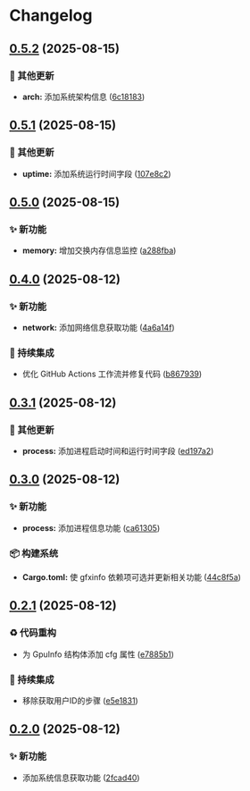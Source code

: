 # Changelog

## [0.5.2](https://github.com/Puniyu/system_info/compare/v0.5.1...v0.5.2) (2025-08-15)


### 🔧 其他更新

* **arch:** 添加系统架构信息 ([6c18183](https://github.com/Puniyu/system_info/commit/6c18183c360fbc65b02df141d3f1a7fe67d7dfc2))

## [0.5.1](https://github.com/Puniyu/system_info/compare/v0.5.0...v0.5.1) (2025-08-15)


### 🔧 其他更新

* **uptime:** 添加系统运行时间字段 ([107e8c2](https://github.com/Puniyu/system_info/commit/107e8c25781dd4561fa0182ad8497b0f3ec395d9))

## [0.5.0](https://github.com/Puniyu/system_info/compare/v0.4.0...v0.5.0) (2025-08-15)


### ✨ 新功能

* **memory:** 增加交换内存信息监控 ([a288fba](https://github.com/Puniyu/system_info/commit/a288fba8423d17df2f9dc00a087a959e9643b339))

## [0.4.0](https://github.com/Puniyu/system_info/compare/v0.3.1...v0.4.0) (2025-08-12)


### ✨ 新功能

* **network:** 添加网络信息获取功能 ([4a6a14f](https://github.com/Puniyu/system_info/commit/4a6a14ff8ec61238a6f5e9a97afe4459e1b53550))


### 🎡 持续集成

* 优化 GitHub Actions 工作流并修复代码 ([b867939](https://github.com/Puniyu/system_info/commit/b8679399454c57c6021f86fe144d1f86a4cfde44))

## [0.3.1](https://github.com/Puniyu/system_info/compare/v0.3.0...v0.3.1) (2025-08-12)


### 🔧 其他更新

* **process:** 添加进程启动时间和运行时间字段 ([ed197a2](https://github.com/Puniyu/system_info/commit/ed197a25c24117d491eb8ce054b1760f1f0561ab))

## [0.3.0](https://github.com/Puniyu/system_info/compare/v0.2.1...v0.3.0) (2025-08-12)


### ✨ 新功能

* **process:** 添加进程信息功能 ([ca61305](https://github.com/Puniyu/system_info/commit/ca6130544341e1ad1110d8d4bc3e7c565f5d2f3e))


### 📦️ 构建系统

* **Cargo.toml:** 使 gfxinfo 依赖项可选并更新相关功能 ([44c8f5a](https://github.com/Puniyu/system_info/commit/44c8f5a02b761bb37e2aead36e6f3634933f7c9e))

## [0.2.1](https://github.com/Puniyu/system_info/compare/v0.2.0...v0.2.1) (2025-08-12)


### ♻️ 代码重构

* 为 GpuInfo 结构体添加 cfg 属性 ([e7885b1](https://github.com/Puniyu/system_info/commit/e7885b1e87cc402c84d28e93bd5196345e844b6a))


### 🎡 持续集成

* 移除获取用户ID的步骤 ([e5e1831](https://github.com/Puniyu/system_info/commit/e5e1831565c4b276fb04987ee972a3bc7d05418c))

## [0.2.0](https://github.com/Puniyu/system_info/compare/v0.1.0...v0.2.0) (2025-08-12)


### ✨ 新功能

* 添加系统信息获取功能 ([2fcad40](https://github.com/Puniyu/system_info/commit/2fcad40b77b098601c62784985c0670758990c84))
